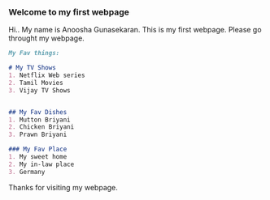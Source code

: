 
### Welcome to my first webpage

Hi.. My name is Anoosha Gunasekaran. This is my first webpage.
Please go throught my webpage.


```markdown
My Fav things:

# My TV Shows
1. Netflix Web series
2. Tamil Movies
3. Vijay TV Shows


## My Fav Dishes
1. Mutton Briyani
2. Chicken Briyani
3. Prawn Briyani

### My Fav Place
1. My sweet home
2. My in-law place
3. Germany

```
Thanks for visiting my webpage.
